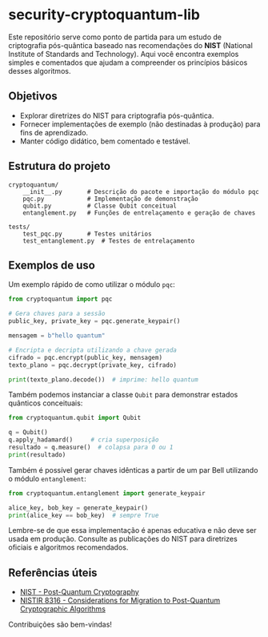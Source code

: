 # security-cryptoquantum-lib

Este repositório serve como ponto de partida para um estudo de criptografia pós-quântica baseado nas recomendações do **NIST** (National Institute of Standards and Technology). Aqui você encontra exemplos simples e comentados que ajudam a compreender os princípios básicos desses algoritmos.

## Objetivos

- Explorar diretrizes do NIST para criptografia pós-quântica.
- Fornecer implementações de exemplo (não destinadas à produção) para fins de aprendizado.
- Manter código didático, bem comentado e testável.

## Estrutura do projeto

```
cryptoquantum/
    __init__.py       # Descrição do pacote e importação do módulo pqc
    pqc.py            # Implementação de demonstração
    qubit.py          # Classe Qubit conceitual
    entanglement.py   # Funções de entrelaçamento e geração de chaves

tests/
    test_pqc.py       # Testes unitários
    test_entanglement.py  # Testes de entrelaçamento
```

## Exemplos de uso

Um exemplo rápido de como utilizar o módulo `pqc`:

```python
from cryptoquantum import pqc

# Gera chaves para a sessão
public_key, private_key = pqc.generate_keypair()

mensagem = b"hello quantum"

# Encripta e decripta utilizando a chave gerada
cifrado = pqc.encrypt(public_key, mensagem)
texto_plano = pqc.decrypt(private_key, cifrado)

print(texto_plano.decode())  # imprime: hello quantum
```

Também podemos instanciar a classe `Qubit` para demonstrar estados
quânticos conceituais:

```python
from cryptoquantum.qubit import Qubit

q = Qubit()
q.apply_hadamard()     # cria superposição
resultado = q.measure()  # colapsa para 0 ou 1
print(resultado)
```

Também é possível gerar chaves idênticas a partir de um par Bell
utilizando o módulo `entanglement`:

```python
from cryptoquantum.entanglement import generate_keypair

alice_key, bob_key = generate_keypair()
print(alice_key == bob_key)  # sempre True
```

Lembre-se de que essa implementação é apenas educativa e não deve ser usada em produção. Consulte as publicações do NIST para diretrizes oficiais e algoritmos recomendados.

## Referências úteis

- [NIST - Post-Quantum Cryptography](https://csrc.nist.gov/projects/post-quantum-cryptography)
- [NISTIR 8316 - Considerations for Migration to Post-Quantum Cryptographic Algorithms](https://doi.org/10.6028/NIST.IR.8316)

Contribuições são bem-vindas!
